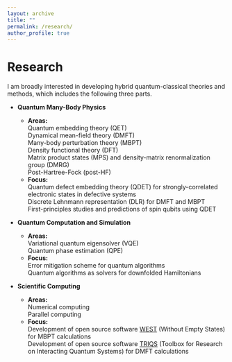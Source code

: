 ```yaml
---
layout: archive
title: ""
permalink: /research/
author_profile: true
---
```


<!-- {% include base_path %}

[<span style="color:navy">[Download CV]</span>](http://sekwonlee.github.io/files/cv.pdf) -->

<!-- <h2> Research interest </h2>  -->
# Research

I am broadly interested in developing hybrid quantum-classical theories and methods, which includes the following three parts.

* <b>Quantum Many-Body Physics</b>
  * <b>Areas:</b> <br>
    Quantum embedding theory (QET) <br>
    Dynamical mean-field theory (DMFT) <br>
    Many-body perturbation theory (MBPT) <br>
    Density functional theory (DFT) <br>
    Matrix product states (MPS) and density-matrix renormalization group (DMRG) <br>
    Post-Hartree-Fock (post-HF)
  * <b>Focus:</b> <br>
    Quantum defect embedding theory (QDET) for strongly-correlated electronic states in defective systems <br>
    Discrete Lehnmann representation (DLR) for DMFT and MBPT <br>
    First-principles studies and predictions of spin qubits using QDET
    
* <b>Quantum Computation and Simulation </b>
  * <b>Areas:</b> <br>
    Variational quantum eigensolver (VQE) <br>
    Quantum phase estimation (QPE) <br>
  * <b>Focus:</b> <br>
    Error mitigation scheme for quantum algorithms <br>
    Quantum algorithms as solvers for downfolded Hamiltonians
    
* <b>Scientific Computing</b>
  * <b>Areas:</b> <br>
    Numerical computing <br>
    Parallel computing
  * <b>Focus:</b> <br>
    Development of open source software [WEST](http://www.west-code.org) (Without Empty States) for MBPT calculations <br>
    Development of open source software [TRIQS](https://triqs.github.io/triqs/latest) (Toolbox for Research on Interacting Quantum Systems) for DMFT calculations
